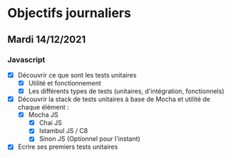 # Objectifs journaliers

## Mardi 14/12/2021

### Javascript

* [X] Découvrir ce que sont les tests unitaires
  * [X] Utilité et fonctionnement
  * [X] Les différents types de tests (unitaires, d'intégration, fonctionnels)
* [X] Découvrir la stack de tests unitaires à base de Mocha et utilité de chaque élément : 
  * [X] Mocha JS
    * [X] Chai JS
    * [X] Istambul JS / C8
    * [X] Sinon JS (Optionnel pour l'instant)
* [X] Ecrire ses premiers tests unitaires
